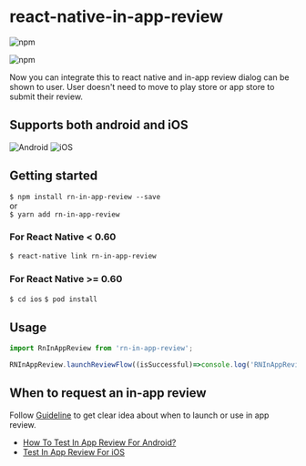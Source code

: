 # react-native-in-app-review

![npm](https://img.shields.io/npm/v/rn-in-app-review?logo=npm)

![npm](https://img.shields.io/npm/dw/rn-in-app-review?logo=npm)


Now you can integrate this to react native and in-app review dialog can be shown to user. User doesn't need to move to play store or app store to submit their review.

## Supports both android and iOS

![Android](https://github.com/ravirupareliya/rn-in-app-review/blob/master/android.jpg)
![iOS](https://github.com/ravirupareliya/rn-in-app-review/blob/master/ios.png)


## Getting started

`$ npm install rn-in-app-review --save`
<br>or<br>
`$ yarn add rn-in-app-review`

### For React Native < 0.60

`$ react-native link rn-in-app-review`

### For React Native >= 0.60

`$ cd ios`
`$ pod install`

## Usage
```javascript
import RnInAppReview from 'rn-in-app-review';

RNInAppReview.launchReviewFlow((isSuccessful)=>console.log('RNInAppReview ' , isSuccessful))

```

## When to request an in-app review

Follow [Guideline](https://github.com/ravirupareliya/rn-in-app-review/blob/master/Guidelines.md) to get clear idea about when to launch or use in app review.

- [How To Test In App Review For Android?](https://developer.android.com/guide/playcore/in-app-review/test)
- [Test In App Review For iOS](https://developer.apple.com/design/human-interface-guidelines/ios/system-capabilities/ratings-and-reviews/)
